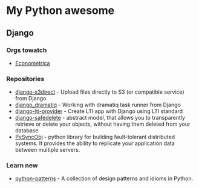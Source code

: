 # My Python awesome

## Django

### Orgs towatch

* [Econometrica](https://github.com/ecometrica)


### Repositories

* [django-s3direct](https://github.com/bradleygdjango-s3direct) - Upload files directly to S3 (or compatible service) from Django.
* [django_dramatiq](https://github.com/Bogdanp/django_dramatiq) - Working with dramatiq task runner from Django 
* [django-lti-provider](https://github.com/ccnmtl/django-lti-provider) - Create LTI app with Django using LTI standard
* [django-safedelete](https://github.com/makinacorpus/django-safedelete) - abstract model, that allows you to transparently retrieve or delete your objects, without having them deleted from your database
* [PySyncObj](https://github.com/bakwc/PySyncObj) - python library for building fault-tolerant distributed systems. It provides the ability to replicate your application data between multiple servers.


### Learn new

* [python-patterns](https://github.com/faif/python-patterns) - A collection of design patterns and idioms in Python.

